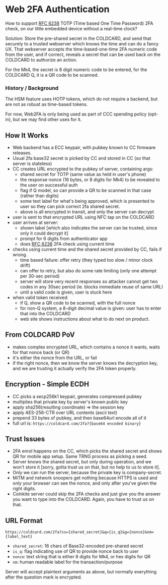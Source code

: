 # Web 2FA Authentication

How to support [RFC 6238](https://www.rfc-editor.org/rfc/rfc6238)
TOTP (Time based One Time Password) 2FA check, on our little embedded
device without a real-time clock?

Solution: Store the pre-shared secret in the COLDCARD, and send that
securely to a trusted webserver which knows the time and can do a
fancy UX. That webserver accepts the time-based-one-time 2FA numeric
code from the user, and if correct, reveals a secret
that can be used back on the COLDCARD to authorize an action.

For the Mk4, the secret is 8 digit numeric code to be entered,
for the COLDCARD Q, it is a QR code to be scanned.

### History / Background

The HSM feature uses HOTP tokens, which do not require a backend,
but are not as robust as time-based tokens.

For now, Web2FA is only being used as part of CCC spending policy (opt-in),
but we may find other uses for it.

## How It Works

- Web backend has a ECC keypair, with pubkey known to CC firmware releases.
- Usual 2fa base32 secret is picked by CC and stored in CC (so that server is stateless)
- CC creates URL encrypted to the pubkey of server, containing args: 
  - shared secret for TOTP (same value as held in user's phone)
  - the response nonce (16 bytes, or 8 digits for Mk4) to be revealed to the user
    on successful auth
  - flag if Q model, so can provide a QR to be scanned in that case (rather than digits)
  - some text label for what's being approved, which is presented to user so they can pick
    correct 2fa shared secret.
  - above is all encrypted in transit, and only the server can decrypt
- user is sent to that encrypted URL using NFC tap on the COLDCARD
- user arrives at server:
  - shown label [which also indicates the server can be trusted, since only it could decrypt it]
  - prompt for 6 digits from authenticator app
  - does [RFC 6238](https://www.rfc-editor.org/rfc/rfc6238) 2FA check using current time
- checks using current time and the shared secret provided by CC, fails if wrong.
  - time based failure: offer retry (they typed too slow / minor clock drift)
  - can offer to retry, but also do some rate limiting (only one attempt per 30-sec period)
  - server will store very recent responses so attacker cannot get two codes
    in any 30sec period (ie. blocks immediate reuse of same URL)
  - until a valid code is given, user is stuck here
- when valid token received:
    - if Q, show a QR code to be scanned, with the full nonce
    - for non-Q system, a 8-digit decimal value is given: user has to enter that into the COLDCARD
    - web site shows instructions about what to do next on product.

## From COLDCARD PoV

- makes complex encrypted URL, which contains a nonce it wants, waits for that nonce back (or QR)
- it's either the nonce from the URL, or fail
- if the right nonce, then we know the server knows the decryption key, and we
  are trusting it actually verify the 2FA token properly.

## Encryption - Simple ECDH

- CC picks a secp256k1 keypair, generates compressed pubkey
- multiplies that private key by server's known public key
- apply sha256(resulting coordinate) => the session key
- apply AES-256-CTR over URL contents (ascii text)
- prepend 33 bytes of pubkey, and then base64url encode all of it
- full url is: `https://coldcard.com/2fa?{base64 encoded binary}`

## Trust Issues

- 2FA enrol happens on the CC, which picks the shared secret and shows QR for mobile
  app setup. Same TRNG process as picking a seed.
- Server knows the shared secret, but only during operation, and we won't store it [sorry,
  gotta trust us on that, but no help to us to store it].
- Only we can run the server, because the private key is company-secret.
- MiTM and network snoopers get nothing because HTTPS is used and only your browser
  can see the nonce, and only after you've given the right digits.
- Coinkite server could skip the 2FA checks and just give you the answer
  you want to type into the COLDCARD. Again, you have to trust us on that.

## URL Format 

    https://coldcard.com/2fa?ss={shared_secret}&q={is_q}&g={nonce}&nm={label_text}

- `shared_secret`: 16 chars of Base32-encoded pre-shared secret
- `is_q`: flag indicating use of QR to provide nonce back to user
- `nonce`: text string that is either 8 digits for Mk4, or hex digits for QR
- `nm`: human readable label for the transaction/purpose

Server will accept plaintext arguments as above, but normally everything
after the question mark is encrypted.

